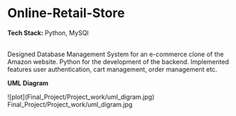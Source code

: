 # Online-Retail-Store<br>
<p> <b>Tech Stack:</b> Python, MySQl </p><br>
Designed Database Management System for an e-commerce clone of the Amazon website. Python for the development of the backend. Implemented features user authentication, cart management, order management etc.<be>
<p> <b>UML Diagram</b><br>
</p>
![plot](Final_Project/Project_work/uml_digram.jpg)
Final_Project/Project_work/uml_digram.jpg
